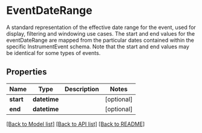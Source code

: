 # EventDateRange

A standard representation of the effective date range for the event, used for display, filtering and windowing use cases.  The start and end values for the eventDateRange are mapped from the particular dates contained within the specific  InstrumentEvent schema.  Note that the start and end values may be identical for some types of events.

## Properties
Name | Type | Description | Notes
------------ | ------------- | ------------- | -------------
**start** | **datetime** |  | [optional] 
**end** | **datetime** |  | [optional] 

[[Back to Model list]](../README.md#documentation-for-models) [[Back to API list]](../README.md#documentation-for-api-endpoints) [[Back to README]](../README.md)


